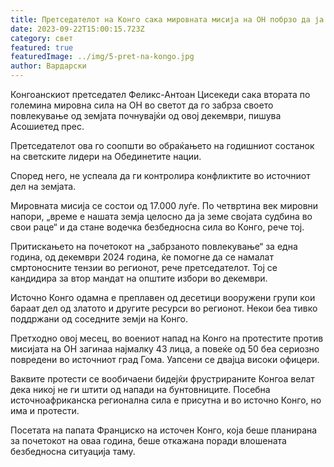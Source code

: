 ```yaml
---
title: Претседателот на Конго сака мировната мисија на ОН побрзо да ја напушти земјата
date: 2023-09-22T15:00:15.723Z
category: свет
featured: true
featuredImage: ../img/5-pret-na-kongo.jpg
author: Вардарски
---
```

Конгоанскиот претседател Феликс-Антоан Цисекеди сака втората по големина мировна сила на ОН во светот да го забрза своето повлекување од земјата почнувајќи од овој декември, пишува Асошиетед прес.

Претседателот ова го соопшти во обраќањето на годишниот состанок на светските лидери на Обединетите нации.

Според него, не успеала да ги контролира конфликтите во источниот дел на земјата.

Мировната мисија се состои од 17.000 луѓе. По четвртина век мировни напори, „време е нашата земја целосно да ја земе својата судбина во свои раце“ и да стане водечка безбедносна сила во Конго, рече тој.

Притискањето на почетокот на „забрзаното повлекување“ за една година, од декември 2024 година, ќе помогне да се намалат смртоносните тензии во регионот, рече претседателот. Тој се кандидира за втор мандат на општите избори во декември.

Источно Конго одамна е преплавен од десетици вооружени групи кои бараат дел од златото и другите ресурси во регионот. Некои беа тивко поддржани од соседните земји на Конго.

Претходно овој месец, во воениот напад на Конго на протестите против мисијата на ОН загинаа најмалку 43 лица, а повеќе од 50 беа сериозно повредени во источниот град Гома. Уапсени се двајца високи офицери.

Ваквите протести се вообичаени бидејќи фрустрираните Конгоа велат дека никој не ги штити од напади на бунтовниците. Посебна источноафриканска регионална сила е присутна и во источно Конго, но има и протести.

Посетата на папата Франциско на источен Конго, која беше планирана за почетокот на оваа година, беше откажана поради влошената безбедносна ситуација таму.